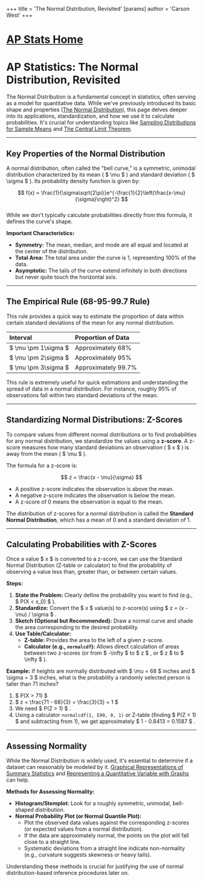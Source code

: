 +++
 title = 'The Normal Distribution, Revisited'
[params]
	author = 'Carson West'
+++
# [AP Stats Home](./../ap-stats-home/)
# AP Statistics: The Normal Distribution, Revisited

The Normal Distribution is a fundamental concept in statistics, often serving as a model for quantitative data. While we've previously introduced its basic shape and properties ([The Normal Distribution](./../the-normal-distribution/)), this page delves deeper into its applications, standardization, and how we use it to calculate probabilities. It's crucial for understanding topics like [Sampling Distributions for Sample Means](./../sampling-distributions-for-sample-means/) and [The Central Limit Theorem](./../the-central-limit-theorem/).

---

## Key Properties of the Normal Distribution

A normal distribution, often called the "bell curve," is a symmetric, unimodal distribution characterized by its mean ( $ \mu $ ) and standard deviation ( $ \sigma $ ). Its probability density function is given by:

 $$  f(x) = \frac{1}{\sigma\sqrt{2\pi}}e^{-\frac{1}{2}\left(\frac{x-\mu}{\sigma}\right)^2}  $$  
While we don't typically calculate probabilities directly from this formula, it defines the curve's shape.

**Important Characteristics:**
*   **Symmetry:** The mean, median, and mode are all equal and located at the center of the distribution.
*   **Total Area:** The total area under the curve is 1, representing 100% of the data.
*   **Asymptotic:** The tails of the curve extend infinitely in both directions but never quite touch the horizontal axis.

---

## The Empirical Rule (68-95-99.7 Rule)

This rule provides a quick way to estimate the proportion of data within certain standard deviations of the mean for any normal distribution.

| Interval               | Proportion of Data |
| :--------------------- | :----------------- |
|  $ \mu \pm 1\sigma $       | Approximately 68%  |
|  $ \mu \pm 2\sigma $       | Approximately 95%  |
|  $ \mu \pm 3\sigma $       | Approximately 99.7% |

This rule is extremely useful for quick estimations and understanding the spread of data in a normal distribution. For instance, roughly 95% of observations fall within two standard deviations of the mean.

---

## Standardizing Normal Distributions: Z-Scores

To compare values from different normal distributions or to find probabilities for any normal distribution, we standardize the values using a **z-score**. A z-score measures how many standard deviations an observation ( $ x $ ) is away from the mean ( $ \mu $ ).

The formula for a z-score is:

 $$  z = \frac{x - \mu}{\sigma}  $$  
*   A positive z-score indicates the observation is above the mean.
*   A negative z-score indicates the observation is below the mean.
*   A z-score of 0 means the observation is equal to the mean.

The distribution of z-scores for a normal distribution is called the **Standard Normal Distribution**, which has a mean of 0 and a standard deviation of 1.

---

## Calculating Probabilities with Z-Scores

Once a value  $ x $  is converted to a z-score, we can use the Standard Normal Distribution (Z-table or calculator) to find the probability of observing a value less than, greater than, or between certain values.

**Steps:**
1.  **State the Problem:** Clearly define the probability you want to find (e.g.,  $ P(X < x_0) $ ).
2.  **Standardize:** Convert the  $ x $  value(s) to z-score(s) using  $ z = (x - \mu) / \sigma $ .
3.  **Sketch (Optional but Recommended):** Draw a normal curve and shade the area corresponding to the desired probability.
4.  **Use Table/Calculator:**
    *   **Z-table:** Provides the area to the left of a given z-score.
    *   **Calculator (e.g., `normalcdf`):** Allows direct calculation of areas between two z-scores (or from  $ -\infty $  to  $ z $ , or  $ z $  to  $ \infty $ ).

**Example:** If heights are normally distributed with  $ \mu = 68 $  inches and  $ \sigma = 3 $  inches, what is the probability a randomly selected person is taller than 71 inches?
1.   $ P(X > 71) $ 
2.   $ z = \frac{71 - 68}{3} = \frac{3}{3} = 1 $ 
3.  We need  $ P(Z > 1) $ .
4.  Using a calculator `normalcdf(1, E99, 0, 1)` or Z-table (finding  $ P(Z < 1) $  and subtracting from 1), we get approximately  $ 1 - 0.8413 = 0.1587 $ .

---

## Assessing Normality

While the Normal Distribution is widely used, it's essential to determine if a dataset can reasonably be modeled by it. [Graphical Representations of Summary Statistics](./../graphical-representations-of-summary-statistics/) and [Representing a Quantitative Variable with Graphs](./../representing-a-quantitative-variable-with-graphs/) can help.

**Methods for Assessing Normality:**
*   **Histogram/Stemplot:** Look for a roughly symmetric, unimodal, bell-shaped distribution.
*   **Normal Probability Plot (or Normal Quantile Plot):**
    *   Plot the observed data values against the corresponding z-scores (or expected values from a normal distribution).
    *   If the data are approximately normal, the points on the plot will fall close to a straight line.
    *   Systematic deviations from a straight line indicate non-normality (e.g., curvature suggests skewness or heavy tails).

Understanding these methods is crucial for justifying the use of normal distribution-based inference procedures later on.